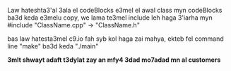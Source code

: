 Law hateshta3'al 3ala el codeBlocks e3mel el awal class myn codeBlocks ba3d keda e3melu copy, we lama te3mel include leh haga 3'iarha myn #include "ClassName.cpp" -> "ClassName.h"

bas law hatesta3mel c9.io fah syb kol haga zai mahya, ekteb fel command line "make" ba3d keda "./main"


**3mlt shwayt adaft t3dylat zay an mfy4 3dad mo7adad mn al customers**
